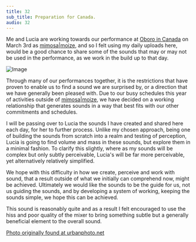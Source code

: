 ```yaml
---
title: 32
sub_title: Preparation for Canada.
audio: 32
---
```


Me and Lucia are working towards our performance at <a href="http://www.oboro.net/archive/1112.html" title="Oboro in Canada">Oboro in Canada</a> on March 3rd as <a href="http://www.mimosamoize.com/" title="mimosa|moize">mimosa|moize</a>, and so I felt using my daily uploads here, would be a good chance to share some of the sounds that may or may not be used in the performance, as we work in the build up to that day.

![Image](/assets/img/Snd-32.jpg)

Through many of our performances together, it is the restrictions that have proven to enable us to find a sound we are surprised by, or a direction that we have generally been pleased with. Due to our busy schedules this year of activities outside of <a href="http://www.mimosamoize.com/" title="mimosa|moize">mimosa|moize</a>, we have decided on a working relationship that generates sounds in a way that best fits with our other commitments and schedules. 

I will be passing over to Lucia the sounds I have created and shared here each day, for her to further process. Unlike my chosen approach, being one of building the sounds from scratch into a realm and testing of perception, Lucia is going to find volume and mass in these sounds, but explore them in a minimal fashion. To clarify this slightly, where as my sounds will be complex but only subtly perceivable, Lucia's will be far more perceivable, yet alternatively relatively simplified. 

We hope with this difficulty in how we create, perceive and work with sound, that a result outside of what we initially can comprehend now, might be achieved. Ultimately we would like the sounds to be the guide for us, not us guiding the sounds, and by developing a system of working, keeping the sounds simple, we hope this can be achieved.

This sound is reasonably quite and as a result I felt encouraged to use the hiss and poor quality of the mixer to bring something subtle but a generally beneficial element to the overall sound.

<a href="http://www.urbanphoto.net/blog/2007/02/18/montreal-architecture-no3/" title="Photo of the Place Ville-Marie, originally found at urbanphoto.net" target="_blank">Photo originally found at urbanphoto.net</a>